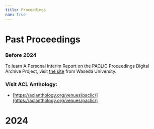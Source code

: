 ```yaml
---
title: Proceedings
nav: true
---
```


# Past Proceedings

### Before 2024
To learn A Personal Interim Report on the PACLIC Proceedings Digital Archive Project, visit [the site](https://github.com/evanwill/workshop-template/blob/main/README.md) from Waseda University.

### Visit ACL Anthology:
- [https://aclanthology.org/venues/paclic/](https://aclanthology.org/venues/paclic/)
  
# 2024

